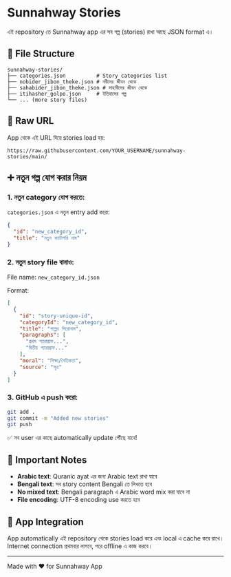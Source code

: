 # Sunnahway Stories

এই repository তে Sunnahway app এর সব গল্প (stories) রাখা আছে JSON format এ।

## 📁 File Structure

```
sunnahway-stories/
├── categories.json          # Story categories list
├── nobider_jibon_theke.json # নবীদের জীবন থেকে
├── sahabider_jibon_theke.json # সাহাবীদের জীবন থেকে
├── itihasher_golpo.json     # ইতিহাসের গল্প
└── ... (more story files)
```

## 🔗 Raw URL

App থেকে এই URL দিয়ে stories load হয়:

```
https://raw.githubusercontent.com/YOUR_USERNAME/sunnahway-stories/main/
```

## ➕ নতুন গল্প যোগ করার নিয়ম

### 1. নতুন category যোগ করতে:

`categories.json` এ নতুন entry add করো:

```json
{
  "id": "new_category_id",
  "title": "নতুন ক্যাটাগরি নাম"
}
```

### 2. নতুন story file বানাও:

File name: `new_category_id.json`

Format:
```json
[
  {
    "id": "story-unique-id",
    "categoryId": "new_category_id",
    "title": "গল্পের শিরোনাম",
    "paragraphs": [
      "প্রথম প্যারাগ্রাফ...",
      "দ্বিতীয় প্যারাগ্রাফ..."
    ],
    "moral": "শিক্ষা/নৈতিকতা",
    "source": "সূত্র"
  }
]
```

### 3. GitHub এ push করো:

```bash
git add .
git commit -m "Added new stories"
git push
```

✅ সব user এর কাছে automatically update পৌঁছে যাবে!

## 📝 Important Notes

- **Arabic text**: Quranic ayat এর জন্য Arabic text রাখা যাবে
- **Bengali text**: সব story content Bengali তে লিখতে হবে
- **No mixed text**: Bengali paragraph এ Arabic word mix করা যাবে না
- **File encoding**: UTF-8 encoding use করতে হবে

## 🚀 App Integration

App automatically এই repository থেকে stories load করে এবং local এ cache করে রাখে। Internet connection প্রথমবার লাগবে, পরে offline এ কাজ করবে।

---

Made with ❤️ for Sunnahway App
